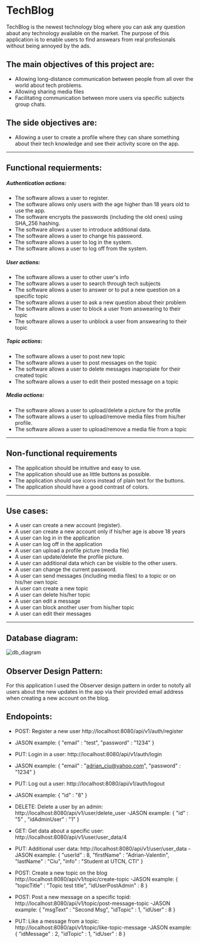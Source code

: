 # TechBlog

TechBlog is the newest technology blog where you can ask any question abaut any technology available on the market.
The purpose of this application is to enable users to find answears from real profesionals without being annoyed by the ads.

## The main objectives of this project are:
- Allowing long-distance communication between people from all over the world about tech problems.
- Allowing sharing media files
- Facilitating communication between more users via specific subjects group chats.

## The side objectives are:
- Allowing a user to create a profile where they can share something about their tech knowledge and see their activity score on the app.

---
## Functional requierments:
#####  Authentication actions:
- The software allows a user to register.
- The software allows only users with the age higher than 18 years old to use the app.
- The software encrypts the passwords (including the old ones) using SHA_256 hashing.
- The software allows a user to introduce additional data.
- The software allows a user to change his password.
- The software allows a user to log in the system.
- The software allows a user to log off from the system.

#####  User actions:
- The software allows a user to other user's info
- The software allows a user to search through tech subjects
- The software allows a user to answer or to put a new question on a specific topic
- The software allows a user to ask a new question about their problem
- The software allows a user to block a user from answearing to their topic
- The software allows a user to unblock a user from answearing to their topic
 

##### Topic actions:
- The software allows a user to post new topic
- The software allows a user to post messages on the topic
- The software allows a user to delete messages inapropiate for their created topic
- The software allows a user to edit their posted message on a topic

##### Media actions:
- The software allows a user to upload/delete a picture for the profile
- The software allows a user to upload/remove media files from his/her profile.
- The software allows a user to upload/remove a media file from a topic

---
##  Non-functional requirements
- The application should be intuitive and easy to use.
- The application should use as little buttons as possible.
- The application should use icons instead of plain text for the buttons.
- The application should have a good contrast of colors.


---
## Use cases:
- A user can create a new account (register).
- A user can create a new account only if his/her age is above 18 years
- A user can log in in the application
- A user can log off in the application
- A user can upload a profile picture (media file)
- A user can update/delete the profile picture.
- A user can additional data which can be visible to the other users.
- A user can change the current password.
- A user can send messages (including media files) to a topic or on his/her own topic
- A user can create a new topic
- A user can delete his/her topic
- A user can edit a message
- A user can block another user from his/her topic
- A user can edit their messages
---

## Database diagram:


![db_diagram](https://user-images.githubusercontent.com/111737211/225292495-4d65691f-2215-4c26-8fda-3304a194a285.svg)


## Observer Design Pattern:
For this application I used the Observer design pattern in order to notofy all users about the new updates in the app via their provided email address when creating a new account on the blog.

## Endopoints:
- POST: Register a new user
http://localhost:8080/api/v1/auth/register
- JASON example:
{
    "email" : "test",
    "password" : "1234" 
}

- PUT: Login in a user:
http://localhost:8080/api/v1/auth/login
- JASON example:
{
    "email" : "adrian_ciu@yahoo.com",
    "password" : "1234" 
}

- PUT: Log out a user:
http://localhost:8080/api/v1/auth/logout
- JASON example:
{
    "id" : "8" 
}

- DELETE: Delete a user by an admin:
http://localhost:8080/api/v1/user/delete_user
-JASON example:
{
    "id" : "5" ,
    "idAdminUser" : "1" 
}

- GET: Get data about a specific user:
http://localhost:8080/api/v1/user/user_data/4

- PUT: Additional user data:
http://localhost:8080/api/v1/user/user_data
-JASON example:
{
    "userId" : 8,
    "firstName" : "Adrian-Valentin",
    "lastName" : "Ciu",
    "info" : "Student at UTCN, CTI"
}

- POST: Create a new topic on the blog
http://localhost:8080/api/v1/topic/create-topic
-JASON example:
{
    "topicTitle" : "Topic test title",
    "idUserPostAdmin" : 8
}

- POST: Post a new message on a specific topid:
http://localhost:8080/api/v1/topic/post-message-topic
-JASON example:
{
    "msgText" : "Second Msg",
    "idTopic" : 1,
    "idUser" : 8
}

- PUT: Like a message from a topic:
http://localhost:8080/api/v1/topic/like-topic-message
-JASON example:
{
    "idMessage" : 2, 
    "idTopic" : 1,
    "idUser" : 8
}
